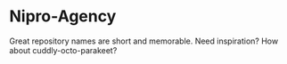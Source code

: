 # Nipro-Agency
Great repository names are short and memorable. Need inspiration? How about cuddly-octo-parakeet? 
